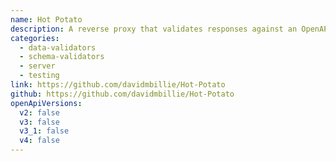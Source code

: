```yaml
---
name: Hot Potato
description: A reverse proxy that validates responses against an OpenAPI description. It can be used as either a standalone .NET tool, or installed as NuGet packages for an ASP.NET Core integration testing project.
categories:
  - data-validators
  - schema-validators
  - server
  - testing
link: https://github.com/davidmbillie/Hot-Potato
github: https://github.com/davidmbillie/Hot-Potato
openApiVersions:
  v2: false
  v3: false
  v3_1: false
  v4: false
---
```

